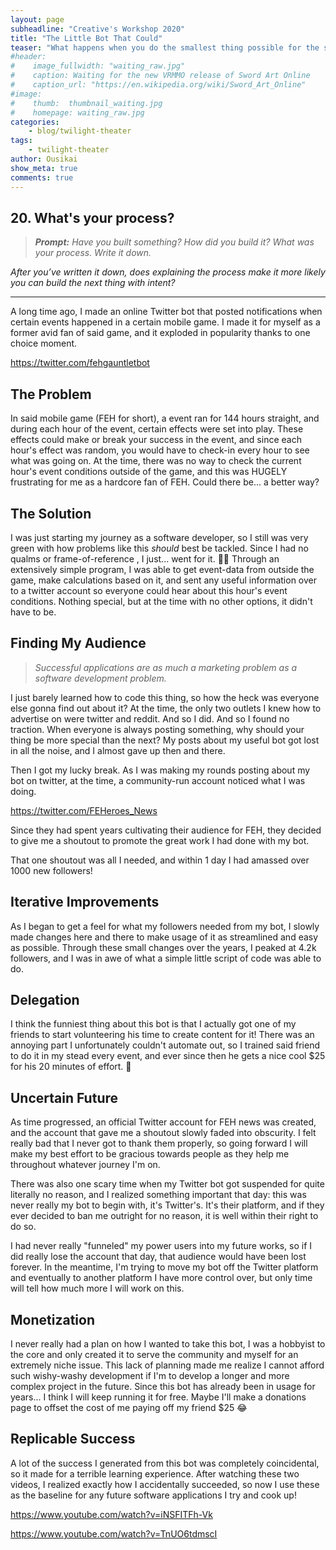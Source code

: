 ```yaml
---
layout: page
subheadline: "Creative's Workshop 2020"
title: "The Little Bot That Could"
teaser: "What happens when you do the smallest thing possible for the smallest group of people?"
#header:
#    image_fullwidth: "waiting_raw.jpg"
#    caption: Waiting for the new VRMMO release of Sword Art Online
#    caption_url: "https://en.wikipedia.org/wiki/Sword_Art_Online"
#image:
#    thumb:  thumbnail_waiting.jpg
#    homepage: waiting_raw.jpg
categories:
    - blog/twilight-theater
tags:
    - twilight-theater
author: Ousikai
show_meta: true
comments: true
---
```

## 20. What's your process?
> ***Prompt:*** *Have you built something? How did you build it? What was your process. Write it down.*

*After you’ve written it down, does explaining the process make it more likely you can build the next thing with intent?*

----

A long time ago, I made an online Twitter bot that posted notifications when certain events happened in a certain mobile game. I made it for myself as a former avid fan of said game, and it exploded in popularity thanks to one choice moment.  

https://twitter.com/fehgauntletbot

## The Problem
In said mobile game (FEH for short), a event ran for 144 hours straight, and during each hour of the event, certain effects were set into play. These effects could make or break your success in the event, and since each hour's effect was random, you would have to check-in every hour to see what was going on. At the time, there was no way to check the current hour's event conditions outside of the game, and this was HUGELY frustrating for me as a hardcore fan of FEH. Could there be... a better way? 

## The Solution
I was just starting my journey as a software developer, so I still was very green with how problems like this *should* best be tackled. Since I had no qualms or frame-of-reference , I just... went for it. :man_shrugging: Through an extensively simple program, I was able to get event-data from outside the game, make calculations based on it, and sent any useful information over to a twitter account so everyone could hear about this hour's event conditions. Nothing special, but at the time with no other options, it didn't have to be.

## Finding My Audience
> *Successful applications are as much a marketing problem as a software development problem.*

I just barely learned how to code this thing, so how the heck was everyone else gonna find out about it? At the time, the only two outlets I knew how to advertise on were twitter and reddit. And so I did. And so I found no traction. When everyone is always posting something, why should your thing be more special than the next? My posts about my useful bot got lost in all the noise, and I almost gave up then and there.

Then I got my lucky break. As I was making my rounds posting about my bot on twitter, at the time, a community-run account noticed what I was doing. 

https://twitter.com/FEHeroes_News

Since they had spent years cultivating their audience for FEH, they decided to give me a shoutout to promote the great work I had done with my bot.

That one shoutout was all I needed, and within 1 day I had amassed over 1000 new followers!   

## Iterative Improvements
As I began to get a feel for what my followers needed from my bot, I slowly made changes here and there to make usage of it as streamlined and easy as possible. Through these small changes over the years, I peaked at 4.2k followers, and I was in awe of what a simple little script of code was able to do. 

## Delegation
I think the funniest thing about this bot is that I actually got one of my friends to start volunteering his time to create content for it! There was an annoying part I unfortunately couldn't automate out, so I trained said friend to do it in my stead every event, and ever since then he gets a nice cool $25 for his 20 minutes of effort. :money_mouth_face: 

## Uncertain Future
 As time progressed, an official Twitter account for FEH news was created, and the account that gave me a shoutout slowly faded into obscurity. I felt really bad that I never got to thank them properly, so going forward I will make my best effort to be gracious towards people as they help me throughout whatever journey I'm on.  

There was also one scary time when my Twitter bot got suspended for quite literally no reason, and I realized something important that day: this was never really my bot to begin with, it's Twitter's. It's their platform, and if they ever decided to ban me outright for no reason, it is well within their right to do so. 

I had never really "funneled" my power users into my future works, so if I did really lose the account that day, that audience would have been lost forever.  In the meantime, I'm trying to move my bot off the Twitter platform and eventually to another platform I have more control over, but only time will tell how much more I will work on this.

## Monetization 
I never really had a plan on how I wanted to take this bot, I was a hobbyist to the core and only created it to serve the community and myself for an extremely niche issue. This lack of planning made me realize I cannot afford such wishy-washy development if I'm to develop a longer and more complex project in the future. Since this bot has already been in usage for years... I think I will keep running it for free. Maybe I'll make a donations page to offset the cost of me paying off my friend $25 :joy:

## Replicable Success
A lot of the success I generated from this bot was completely coincidental, so it made for a terrible learning experience. After watching these two videos, I realized exactly how I accidentally succeeded, so now I use these as the baseline for any future software applications I try and cook up!

https://www.youtube.com/watch?v=iNSFITFh-Vk

https://www.youtube.com/watch?v=TnUO6tdmscI
